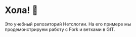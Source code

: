 # Хола! 👋

Это учебный репозиторий Нетологии. На его примере мы продемонстрируем работу с Fork и ветками в GIT. 